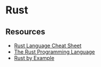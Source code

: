 # Rust

## Resources

- [Rust Language Cheat Sheet](https://cheats.rs/)
- [The Rust Programming Language](https://doc.rust-lang.org/book/)
- [Rust by Example](https://doc.rust-lang.org/stable/rust-by-example/)
